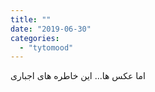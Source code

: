 ```yaml
---
title: ""
date: "2019-06-30"
categories: 
  - "tytomood"
---
```


اما عکس ها... این خاطره های اجباری
